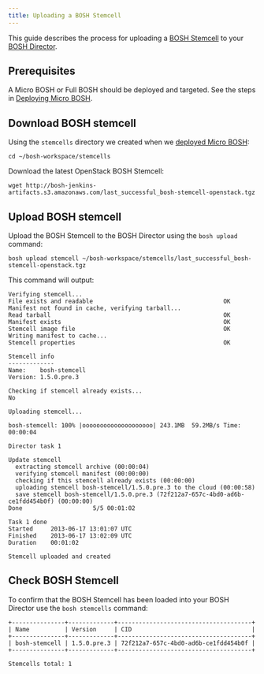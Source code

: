 ```yaml
---
title: Uploading a BOSH Stemcell
---
```


This guide describes the process for uploading a [BOSH Stemcell](/docs/running/bosh/components/stemcell.html) to your [BOSH Director](/docs/running/bosh/components/director.html). 

## <a id="prerequisites"></a>Prerequisites ##

A Micro BOSH or Full BOSH should be deployed and targeted. See the steps in [Deploying Micro BOSH](deploying_microbosh.html).

## <a id="download_stemcell"></a>Download BOSH stemcell ###

Using the `stemcells` directory we created when we [deployed Micro BOSH](deploying_microbosh.html#download_stemcell):

    cd ~/bosh-workspace/stemcells

Download the latest OpenStack BOSH Stemcell:

    wget http://bosh-jenkins-artifacts.s3.amazonaws.com/last_successful_bosh-stemcell-openstack.tgz

## <a id="upload_stemcell"></a>Upload BOSH stemcell ###

Upload the BOSH Stemcell to the BOSH Director using the `bosh upload` command:

    bosh upload stemcell ~/bosh-workspace/stemcells/last_successful_bosh-stemcell-openstack.tgz

This command will output:

    Verifying stemcell...
    File exists and readable                                     OK
    Manifest not found in cache, verifying tarball...
    Read tarball                                                 OK
    Manifest exists                                              OK
    Stemcell image file                                          OK
    Writing manifest to cache...
    Stemcell properties                                          OK
    
    Stemcell info
    -------------
    Name:    bosh-stemcell
    Version: 1.5.0.pre.3
    
    Checking if stemcell already exists...
    No
    
    Uploading stemcell...
    
    bosh-stemcell: 100% |oooooooooooooooooooo| 243.1MB  59.2MB/s Time: 00:00:04
    
    Director task 1
    
    Update stemcell
      extracting stemcell archive (00:00:04)                                                            
      verifying stemcell manifest (00:00:00)                                                            
      checking if this stemcell already exists (00:00:00)                                               
      uploading stemcell bosh-stemcell/1.5.0.pre.3 to the cloud (00:00:58)                              
      save stemcell bosh-stemcell/1.5.0.pre.3 (72f212a7-657c-4bd0-ad6b-ce1fdd454b0f) (00:00:00)         
    Done                    5/5 00:01:02                                                                
    
    Task 1 done
    Started		2013-06-17 13:01:07 UTC
    Finished	2013-06-17 13:02:09 UTC
    Duration	00:01:02
    
    Stemcell uploaded and created
    
## <a id="check_stemcell"></a>Check BOSH Stemcell ###

To confirm that the BOSH Stemcell has been loaded into your BOSH Director use the `bosh stemcells` command:
   
    +---------------+-------------+--------------------------------------+
    | Name          | Version     | CID                                  |
    +---------------+-------------+--------------------------------------+
    | bosh-stemcell | 1.5.0.pre.3 | 72f212a7-657c-4bd0-ad6b-ce1fdd454b0f |
    +---------------+-------------+--------------------------------------+
    
    Stemcells total: 1
